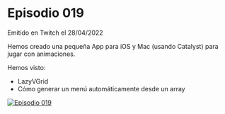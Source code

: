 # Episodio 019

Emitido en Twitch el 28/04/2022 

Hemos creado una pequeña App para iOS y Mac (usando Catalyst) para jugar con animaciones.

Hemos visto: 
- LazyVGrid
- Cómo generar un menú automáticamente desde un array

[![Episodio 019](http://img.youtube.com/vi/SG1fzKWA5-g/0.jpg)](https://youtu.be/SG1fzKWA5-g )
